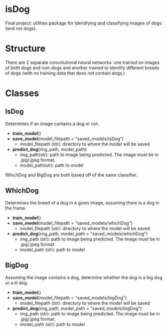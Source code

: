 # isDog
Final project: utilities package for identifying and classifying images of dogs (and not dogs). 

# Structure
There are 2 separate convolutional neural networks: one trained on images of both dogs and non-dogs and another trained to identify different breeds of dogs (with no training data that does not contain dogs.)

# Classes

## IsDog

Determines if an image contains a dog or not.

 - **train_model**()
 - **save_model**(model_filepath = "saved_models/isDog")
    - model_filepath (str): directory to where the model will be saved
 - **predict_dog**(img_path, model_path)
    - img_path(str): path to image being predicted. The image must be in .jpg/.jpeg format.
    - model_path(str): path to model

WhichDog and BigDog are both based off of the same classifier.

## WhichDog

Determines the breed of a dog in a given image, assuming there is a dog in the frame.

 - **train_model**()
 - **save_model**(model_filepath = "saved_models/whichDog")
    - model_filepath (str): directory to where the model will be saved
 - **predict_dog**(img_path, model_path = "saved_models/whichDog")
    - img_path (str): path to image being predicted. The image must be in .jpg/.jpeg format.
    - model_path (str): path to model

## BigDog

Assuming the image contains a dog, determine whether the dog is a big dog or a lil dog.

 - **train_model**()
 - **save_model**(model_filepath = "saved_models/bigDog")
    - model_filepath (str): directory to where the model will be saved
 - **predict_dog**(img_path, model_path = "saved_models/bigDog")
    - img_path (str): path to image being predicted. The image must be in .jpg/.jpeg format.
    - model_path (str): path to model  
